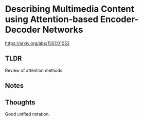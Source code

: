 # Describing Multimedia Content using Attention-based Encoder-Decoder Networks

https://arxiv.org/abs/1507.01053

## TLDR
Review of attention methods.

## Notes

## Thoughts
Good unified notation.
